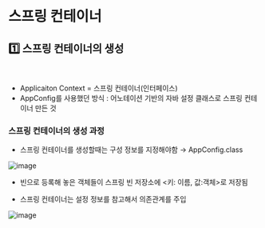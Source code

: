 # 스프링 컨테이너

## 1️⃣ 스프링 컨테이너의 생성

<br>

- Applicaiton Context = 스프링 컨테이너(인터페이스)
- AppConfig를 사용했던 방식 : 어노테이션 기반의 자바 설정 클래스로 스프링 컨테이너 만든 것

### 스프링 컨테이너의 생성 과정

- 스프링 컨테이너를 생성할때는 구성 정보를 지정해야함
 → AppConfig.class

![image](https://user-images.githubusercontent.com/81572478/188804899-88dc51d2-8eb8-49c3-bd37-d08fa67d5ce2.png)


- 빈으로 등록해 놓은 객체들이 스프링 빈 저장소에 <키: 이름, 값:객체>로 저장됨

- 스프링 컨테이너는 설정 정보를 참고해서 의존관계를 주입

![image](https://user-images.githubusercontent.com/81572478/188806068-fecdbf19-7bf9-4f0d-9a81-34d5b871b518.png)

